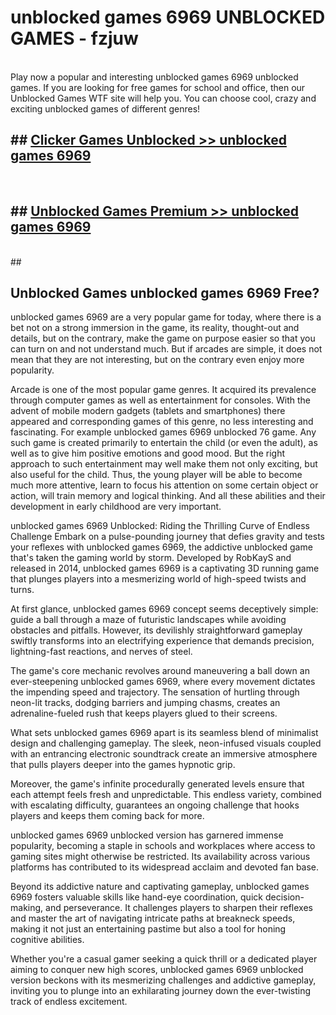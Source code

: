 # unblocked games 6969  UNBLOCKED GAMES - fzjuw <br>
<br>
Play now a popular and interesting unblocked games 6969 unblocked games. If you are looking for free games for school and office, then our Unblocked Games WTF site will help you. You can choose cool, crazy and exciting unblocked games of different genres!


## ##  [Clicker Games Unblocked >> unblocked games 6969](http://freeplayer.one?title=unblocked_games_6969&ref=UG)
  <br>

##  ## [Unblocked Games Premium >> unblocked games 6969](http://freeplayer.one?title=unblocked_games_6969&ref=UG)
  <br>
  ##



## Unblocked Games unblocked games 6969 Free?

unblocked games 6969 are a very popular game for today, where there is a bet not on a strong immersion in the game, its reality, thought-out and details, but on the contrary, make the game on purpose easier so that you can turn on and not understand much. But if arcades are simple, it does not mean that they are not interesting, but on the contrary even enjoy more popularity.

Arcade is one of the most popular game genres. It acquired its prevalence through computer games as well as entertainment for consoles. With the advent of mobile modern gadgets (tablets and smartphones) there appeared and corresponding games of this genre, no less interesting and fascinating. For example unblocked games 6969 unblocked 76 game. Any such game is created primarily to entertain the child (or even the adult), as well as to give him positive emotions and good mood. But the right approach to such entertainment may well make them not only exciting, but also useful for the child. Thus, the young player will be able to become much more attentive, learn to focus his attention on some certain object or action, will train memory and logical thinking. And all these abilities and their development in early childhood are very important.

unblocked games 6969 Unblocked: Riding the Thrilling Curve of Endless Challenge
Embark on a pulse-pounding journey that defies gravity and tests your reflexes with unblocked games 6969, the addictive unblocked game that's taken the gaming world by storm. Developed by RobKayS and released in 2014, unblocked games 6969 is a captivating 3D running game that plunges players into a mesmerizing world of high-speed twists and turns.

At first glance, unblocked games 6969 concept seems deceptively simple: guide a ball through a maze of futuristic landscapes while avoiding obstacles and pitfalls. However, its devilishly straightforward gameplay swiftly transforms into an electrifying experience that demands precision, lightning-fast reactions, and nerves of steel.

The game's core mechanic revolves around maneuvering a ball down an ever-steepening unblocked games 6969, where every movement dictates the impending speed and trajectory. The sensation of hurtling through neon-lit tracks, dodging barriers and jumping chasms, creates an adrenaline-fueled rush that keeps players glued to their screens.

What sets unblocked games 6969 apart is its seamless blend of minimalist design and challenging gameplay. The sleek, neon-infused visuals coupled with an entrancing electronic soundtrack create an immersive atmosphere that pulls players deeper into the games hypnotic grip.

Moreover, the game's infinite procedurally generated levels ensure that each attempt feels fresh and unpredictable. This endless variety, combined with escalating difficulty, guarantees an ongoing challenge that hooks players and keeps them coming back for more.

unblocked games 6969 unblocked version has garnered immense popularity, becoming a staple in schools and workplaces where access to gaming sites might otherwise be restricted. Its availability across various platforms has contributed to its widespread acclaim and devoted fan base.

Beyond its addictive nature and captivating gameplay, unblocked games 6969 fosters valuable skills like hand-eye coordination, quick decision-making, and perseverance. It challenges players to sharpen their reflexes and master the art of navigating intricate paths at breakneck speeds, making it not just an entertaining pastime but also a tool for honing cognitive abilities.

Whether you're a casual gamer seeking a quick thrill or a dedicated player aiming to conquer new high scores, unblocked games 6969 unblocked version beckons with its mesmerizing challenges and addictive gameplay, inviting you to plunge into an exhilarating journey down the ever-twisting track of endless excitement.